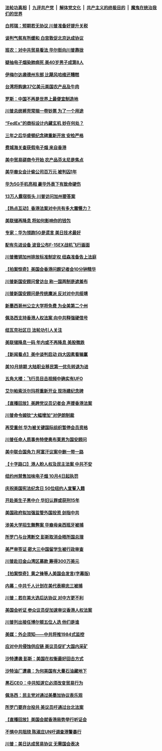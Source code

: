 ####  [法轮功真相](../../../../basic/blob/master/README.md?t=09200313) &nbsp;|&nbsp; [九评共产党](../../../../9ping.md/blob/master/README.md?t=09200313) &nbsp;|&nbsp; [解体党文化](../../../../jtdwh.md/blob/master/README.md?t=09200313)  &nbsp;|&nbsp; [共产主义的终极目的](../../../../gczydzjmd.md/blob/master/README.md?t=09200313) &nbsp;|&nbsp; [魔鬼在统治我们的世界](../../../../mgztzwmdsj.md/blob/master/README.md?t=09200313) 

#### [白邦瑞：短期若无协议 川普准备好提升关税](../pages/nsc412/n11533472.md?t=09200313) 

#### [谈判气氛有所缓和 白宫敦促北京达成协议](../pages/nsc412/n11533516.md?t=09200313) 

#### [班农：对中共贸易看法 华尔街向川普靠拢](../pages/nsc412/n11533282.md?t=09200313) 

#### [疑抽电子烟染肺病死 美40岁男子成第8人](../pages/nsc412/n11533272.md?t=09200313) 

#### [伊梅尔达袭德州东部 比飓风哈维还糟糕](../pages/nsc412/n11533180.md?t=09200313) 

#### [台湾将购逾37亿美元美国农产品及牛肉](../pages/nsc412/n11533201.md?t=09200313) 

#### [罗斯：中国不再是世界上最便宜制造地](../pages/nsc412/n11533177.md?t=09200313) 

#### [川普总统裤兜常揣一卷钞票 为了一个用途](../pages/nsc412/n11533082.md?t=09200313) 

#### [“FedEx”的商标设计内藏玄机 妙在何处？](../pages/nsc412/n11532690.md?t=09200313) 

#### [三年之后华盛顿纪念碑重新开放 安检严格](../pages/nsc412/n11532667.md?t=09200313) 

#### [费城海关查获假电子烟 来自香港](../pages/nsc412/n11531382.md?t=09200313) 

#### [美中贸易磋商今开始 农产品芬太尼是焦点](../pages/nsc412/n11532800.md?t=09200313) 

#### [美华裔女会计偷公司百万元 被判囚1年](../pages/nsc412/n11531399.md?t=09200313) 

#### [华为5G手机亮相 豪华外表下有致命硬伤](../pages/nsc412/n11532724.md?t=09200313) 

#### [13万人露宿街头 川普访问加州要答案](../pages/nsc412/n11532672.md?t=09200313) 

#### [【热点互动】香港法案对中共有多大震慑力？](../pages/nsc412/n11532662.md?t=09200313) 

#### [美联储再降息 将如何影响你的钱包](../pages/nsc412/n11532303.md?t=09200313) 

#### [专家：华为领跑5G是谎言 美日技术最好](../pages/nsc412/n11532066.md?t=09200313) 

#### [配有先进设备 波音公布F-15EX战机飞行画面](../pages/nsc412/n11531703.md?t=09200313) 

#### [川普撤销加州排放标准制定权  纽森准备告上法庭](../pages/nsc412/n11531747.md?t=09200313) 

#### [【拍案惊奇】美国会香港问题记者会10分钟精华](../pages/nsc412/n11531209.md?t=09200313) 

#### [川普新国安顾问曾访台 称一国两制是遮羞布](../pages/nsc412/n11531031.md?t=09200313) 

#### [川普新国安顾问是传统鹰派 反对对中共绥靖](../pages/nsc412/n11530608.md?t=09200313) 

#### [新墨西哥州公立大学将免费 为全美第二个州](../pages/nsc412/n11530989.md?t=09200313) 

#### [佩洛西支持香港人权法案 向中共释强硬信号](../pages/nsc412/n11530716.md?t=09200313) 

#### [纽瓦克社区日 法轮功引人关注](../pages/nsc412/n11530852.md?t=09200313) 

#### [美联储降息一码 年内或不再降息 美股微跌](../pages/nsc412/n11530732.md?t=09200313) 

#### [【新闻看点】美中谈判启动 四大因素看输赢](../pages/nsc412/n11530577.md?t=09200313) 

#### [美10月排期 大陆职业移民第一优先转退为进](../pages/nsc412/n11530300.md?t=09200313) 

#### [五角大楼：飞行员目击视频中确实有UFO](../pages/nsc412/n11530329.md?t=09200313) 

#### [艾尔帕索沃尔玛将重新开业 现场建纪念碑](../pages/nsc412/n11530359.md?t=09200313) 

#### [【直播回放】美跨党议员记者会 声援香港法案](../pages/nsc412/n11530318.md?t=09200313) 

#### [川普命令姆钦“大幅增加”对伊朗制裁](../pages/nsc412/n11530051.md?t=09200313) 

#### [再受重创 华为被关键国际组织暂停会员资格](../pages/nsc412/n11530164.md?t=09200313) 

#### [川普任命人质事务特使奥布莱恩为国安顾问](../pages/nsc412/n11530120.md?t=09200313) 

#### [美中联合国角力 阿富汗议案中删一带一路](../pages/nsc412/n11530105.md?t=09200313) 

#### [【十字路口】港人盼人权及民主法案 中共不安](../pages/nsc412/n11528700.md?t=09200313) 

#### [纽约州禁售加味电子烟 10月4日起执罚](../pages/nsc412/n11528906.md?t=09200313) 

#### [庆祝美国宪法纪念日 50位纽约人宣誓入籍](../pages/nsc412/n11528921.md?t=09200313) 

#### [开赴美生子黑中介 华妇认罪或获刑15年](../pages/nsc412/n11529520.md?t=09200313) 

#### [美国政府拟加强监管外国投资 剑指中共](../pages/nsc412/n11529435.md?t=09200313) 

#### [涉美大学招生舞弊案 华裔母亲西班牙被捕](../pages/nsc412/n11529395.md?t=09200313) 

#### [所罗门与台湾断交 彭斯取消会晤所国总理](../pages/nsc412/n11529375.md?t=09200313) 

#### [美严审签证 密大三中国留学生被行政审查](../pages/nsc412/n11528849.md?t=09200313) 

#### [川普赴旧金山湾区募款 筹得300万美元](../pages/nsc412/n11529014.md?t=09200313) 

#### [【拍案惊奇】黄之锋等人美国会发言(字幕版)](../pages/nsc412/n11528603.md?t=09200313) 

#### [内幕：中共千人计划在美代表柳忠三被捕](../pages/nsc412/n11528794.md?t=09200313) 

#### [川普：若在美大选后达协议 对中方更不利](../pages/nsc412/n11528423.md?t=09200313) 

#### [美国会听证 参众议员促加速审议香港人权法案](../pages/nsc412/n11528497.md?t=09200313) 

#### [川普列出接任博尔顿五位人选 他们是谁](../pages/nsc412/n11528232.md?t=09200313) 

#### [美媒：外企须知——中共将推1984式监控](../pages/nsc412/n11528327.md?t=09200313) 

#### [应对中共侵蚀供应链 美议员促扩大国内采矿](../pages/nsc412/n11528320.md?t=09200313) 

#### [沙特遭袭 彭斯：美国在权衡最好回击方式](../pages/nsc412/n11528147.md?t=09200313) 

#### [沙特油厂遭袭：为何美国有大量石油藏地下](../pages/nsc412/n11528061.md?t=09200313) 

#### [黑石CEO：中共知道它必须改变贸易行为](../pages/nsc412/n11528104.md?t=09200313) 

#### [佩洛西：民主党对通过美墨加协议表乐观](../pages/nsc412/n11527937.md?t=09200313) 

#### [所罗门要弃台投共 美议员吁通过台北法案](../pages/nsc412/n11528044.md?t=09200313) 

#### [【直播回放】美国会就香港局势举行听证会](../pages/nsc412/n11525928.md?t=09200313) 

#### [不惧中共阻挠 陈淑庄UN吁调查港警暴行](../pages/nsc412/n11528003.md?t=09200313) 

#### [川普：美日达成贸易协议 无需国会表决](../pages/nsc412/n11527734.md?t=09200313) 


